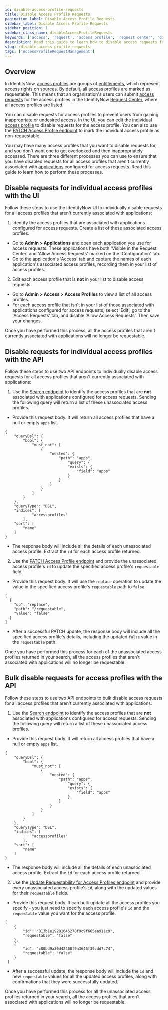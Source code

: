 ```yaml
---
id: disable-access-profile-requests
title: Disable Access Profile Requests
pagination_label: Disable Access Profile Requests
sidebar_label: Disable Access Profile Requests
sidebar_position: 1
sidebar_class_name: disableAccessProfileRequests
keywords: ['access', 'request', 'access profile', 'request center', 'disable']
description: Read this guide to learn how to disable access requests for access profiles. 
slug: /disable-access-profile-requests
tags: ['AccessProfileRequestManagement']
---
```


## Overview 
In IdentityNow, [access profiles](https://documentation.sailpoint.com/saas/help/access/access-profiles.html) are groups of [entitlements](https://documentation.sailpoint.com/saas/help/access/entitlements.html), which represent access rights on [sources](https://documentation.sailpoint.com/saas/help/sources/index.html). By default, all access profiles are marked as requestable. This means that an organization's users can submit [access requests](https://documentation.sailpoint.com/saas/help/requests/index.html) for the access profiles in the IdentityNow [Request Center](https://documentation.sailpoint.com/saas/user-help/requests/request_center.html), where all access profiles are listed. 

You can disable requests for access profiles to prevent users from gaining inappropriate or undesired access. In the UI, you can edit the [individual access profile](https://documentation.sailpoint.com/saas/help/requests/config_ap_roles.html#configuring-access-profiles-for-requests) to disable requests for the access profile. You can also use the [PATCH Access Profile endpoint](https://developer.sailpoint.com/idn/api/v3/patch-access-profile) to mark the individual access profile as non-requestable. 

You may have many access profiles that you want to disable requests for, and you don't want one to get overlooked and then inappropriately accessed. There are three different processes you can use to ensure that you have disabled requests for all access profiles that aren't currently associated with [applications](https://documentation.sailpoint.com/saas/help/common/app-config.html) configured for access requests. Read this guide to learn how to perform these processes. 

## Disable requests for individual access profiles with the UI
Follow these steps to use the IdentityNow UI to individually disable requests for all access profiles that aren't currently associated with applications:

1. Identify the access profiles that are associated with applications configured for access requests. Create a list of these associated access profiles. 
- Go to **Admin > Applications** and open each application you use for access requests. These applications have both 'Visible in the Request Center' and 'Allow Access Requests' marked on the 'Configuration' tab.  
- Go to the application's 'Access' tab and capture the names of each application's associated access profiles, recording them in your list of access profiles.
2. Edit each access profile that is **not** in your list to disable access requests. 
- Go to **Admin > Access > Access Profiles** to view a list of all access profiles. 
- For each access profile that isn't in your list of those associated with applications configured for access requests, select 'Edit', go to the 'Access Requests' tab, and disable 'Allow Access Requests'. Then save your changes. 

Once you have performed this process, all the access profiles that aren't currently associated with applications will no longer be requestable. 

## Disable requests for individual access profiles with the API 
Follow these steps to use two API endpoints to individually disable access requests for all access profiles that aren't currently associated with applications: 

1. Use the [Search endpoint](https://developer.sailpoint.com/idn/api/v3/search-post) to identify the access profiles that are **not** associated with applications configured for access requests. Sending the following query will return a list of these unassociated access profiles. 
- Provide this request body. It will return all access profiles that have a null or empty `apps` list. 
```
{
    "queryDsl": {
        "bool": {
            "must_not": [
                {
                    "nested": {
                        "path": "apps",
                            "query": {
                            "exists": {
                                "field": "apps"
                            }
                        }
                    }
                }
            ]
        }
    },
    "queryType": "DSL",
    "indices": [
            "accessprofiles"
        ],
    "sort": [
        "name"
    ]
}
```
- The response body will include all the details of each unassociated access profile. Extract the `id` for each access profile returned. 
2. Use the [PATCH Access Profile endpoint](https://developer.sailpoint.com/idn/api/v3/patch-access-profile) and provide the unassociated access profile's `id` to update the specified access profile's `requestable` field. 
- Provide this request body. It will use the `replace` operation to update the value in the specified access profile's `requestable` path to `false`. 
```
[
  {
    "op": "replace",
    "path": "/requestable",
    "value": "false"
  }
]
```
- After a successful PATCH update, the response body will include all the specified access profile's details, including the updated `false` value in the `requestable` path. 

Once you have performed this process for each of the unassociated access profiles returned in your search, all the access profiles that aren't associated with applications will no longer be requestable. 

## Bulk disable requests for access profiles with the API 
Follow these steps to use two API endpoints to bulk disable access requests for all access profiles that aren't currently associated with applications: 
1. Use the [Search endpoint](https://developer.sailpoint.com/idn/api/v3/search-post) to identify the access profiles that are **not** associated with applications configured for access requests. Sending the following query will return a list of these unassociated access profiles. 
- Provide this request body. It will return all access profiles that have a null or empty `apps` list. 
```
{
    "queryDsl": {
        "bool": {
            "must_not": [
                {
                    "nested": {
                        "path": "apps",
                            "query": {
                            "exists": {
                                "field": "apps"
                            }
                        }
                    }
                }
            ]
        }
    },
    "queryType": "DSL",
    "indices": [
            "accessprofiles"
        ],
    "sort": [
        "name"
    ]
}
```
- The response body will include all the details of each unassociated access profile. Extract the `id` for each access profile returned.
2. Use the [Update Requestability for Access Profiles endpoint](https://developer.sailpoint.com/idn/api/beta/update-access-profiles-in-bulk) and provide every unassociated access profile's `id`, along with the updated values for their `requestable` fields. 
- Provide this request body. It can bulk update all the access profiles you specify - you just need to specify each access profile's `id` and the `requestable` value you want for the access profile. 
```
[
    {
        "id": "813b1e19281645278f9c9f665ea911c9",
        "requestable": "false"
    },
    {
        "id": "c80bd9a30d42468f9a3646f39cdd7c74",
        "requestable": "false"
    }
 ]
```
- After a successful update, the response body will include the `id` and new `requestable` values for all the updated access profiles, along with confirmations that they were successfully updated. 

Once you have performed this process for all the unassociated access profiles returned in your search, all the access profiles that aren't associated with applications will no longer be requestable. 